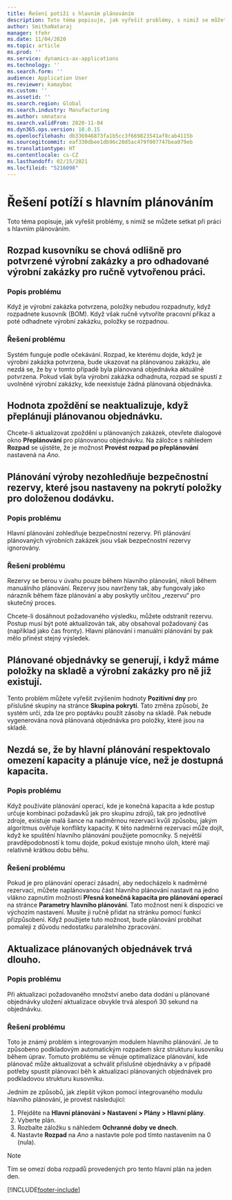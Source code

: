 ```yaml
---
title: Řešení potíží s hlavním plánováním
description: Toto téma popisuje, jak vyřešit problémy, s nimiž se můžete setkat při práci s hlavním plánováním.
author: SmithaNataraj
manager: tfehr
ms.date: 11/04/2020
ms.topic: article
ms.prod: ''
ms.service: dynamics-ax-applications
ms.technology: ''
ms.search.form: ''
audience: Application User
ms.reviewer: kamaybac
ms.custom: ''
ms.assetid: ''
ms.search.region: Global
ms.search.industry: Manufacturing
ms.author: smnatara
ms.search.validFrom: 2020-11-04
ms.dyn365.ops.version: 10.0.15
ms.openlocfilehash: db336946873fa1b5cc3f669823541af8cab4115b
ms.sourcegitcommit: eaf330dbee1db96c20d5ac479f007747bea079eb
ms.translationtype: HT
ms.contentlocale: cs-CZ
ms.lasthandoff: 02/15/2021
ms.locfileid: "5216098"
---
```

# <a name="troubleshoot-master-planning"></a>Řešení potíží s hlavním plánováním

Toto téma popisuje, jak vyřešit problémy, s nimiž se můžete setkat při práci s hlavním plánováním.

## <a name="bill-of-materials-explosion-behaves-differently-for-firmed-production-orders-and-for-estimated-production-orders-for-manually-created-work"></a>Rozpad kusovníku se chová odlišně pro potvrzené výrobní zakázky a pro odhadované výrobní zakázky pro ručně vytvořenou práci.

### <a name="issue-description"></a>Popis problému

Když je výrobní zakázka potvrzena, položky nebudou rozpadnuty, když rozpadnete kusovník (BOM). Když však ručně vytvoříte pracovní příkaz a poté odhadnete výrobní zakázku, položky se rozpadnou.

### <a name="issue-resolution"></a>Řešení problému

Systém funguje podle očekávání. Rozpad, ke kterému dojde, když je výrobní zakázka potvrzena, bude ukazovat na plánovanou zakázku, ale nezdá se, že by v tomto případě byla plánovaná objednávka aktuálně potvrzena. Pokud však byla výrobní zakázka odhadnuta, rozpad se spustí z uvolněné výrobní zakázky, kde neexistuje žádná plánovaná objednávka.

## <a name="the-delay-value-isnt-updated-when-i-reschedule-a-planned-order"></a>Hodnota zpoždění se neaktualizuje, když přeplánuji plánovanou objednávku.

Chcete-li aktualizovat zpoždění u plánovaných zakázek, otevřete dialogové okno **Přeplánování** pro plánovanou objednávku. Na záložce s náhledem **Rozpad** se ujistěte, že je možnost **Provést rozpad po přeplánování** nastavená na *Ano*.

## <a name="production-scheduling-doesnt-consider-the-safety-margins-that-are-set-on-the-item-coverage-for-pegged-supply"></a>Plánování výroby nezohledňuje bezpečnostní rezervy, které jsou nastaveny na pokrytí položky pro doloženou dodávku.

### <a name="issue-description"></a>Popis problému

Hlavní plánování zohledňuje bezpečnostní rezervy. Při plánování plánovaných výrobních zakázek jsou však bezpečnostní rezervy ignorovány.

### <a name="issue-resolution"></a>Řešení problému

Rezervy se berou v úvahu pouze během hlavního plánování, nikoli během manuálního plánování. Rezervy jsou navrženy tak, aby fungovaly jako nárazník během fáze plánování a aby poskytly určitou „rezervu“ pro skutečný proces.

Chcete-li dosáhnout požadovaného výsledku, můžete odstranit rezervu. Postup musí být poté aktualizován tak, aby obsahoval požadovaný čas (například jako čas fronty). Hlavní plánování i manuální plánování by pak mělo přinést stejný výsledek.

## <a name="planned-orders-are-generated-even-though-we-have-items-in-stock-and-production-orders-already-exist-for-them"></a>Plánované objednávky se generují, i když máme položky na skladě a výrobní zakázky pro ně již existují.

Tento problém můžete vyřešit zvýšením hodnoty **Pozitivní dny** pro příslušné skupiny na stránce **Skupina pokrytí**. Tato změna způsobí, že systém určí, zda lze pro poptávku použít zásoby na skladě. Pak nebude vygenerována nová plánovaná objednávka pro položky, které jsou na skladě.

## <a name="master-planning-doesnt-seem-to-respect-capacity-limitations-and-is-scheduling-more-than-the-available-capacity"></a>Nezdá se, že by hlavní plánování respektovalo omezení kapacity a plánuje více, než je dostupná kapacita.

### <a name="issue-description"></a>Popis problému

Když používáte plánování operací, kde je konečná kapacita a kde postup určuje kombinaci požadavků jak pro skupinu zdrojů, tak pro jednotlivé zdroje, existuje malá šance na nadměrnou rezervaci kvůli způsobu, jakým algoritmus ověřuje konflikty kapacity. K této nadměrné rezervaci může dojít, když ke spuštění hlavního plánování použijete pomocníky. S největší pravděpodobností k tomu dojde, pokud existuje mnoho úloh, které mají relativně krátkou dobu běhu.

### <a name="issue-resolution"></a>Řešení problému

Pokud je pro plánování operací zásadní, aby nedocházelo k nadměrné rezervaci, můžete naplánovanou část hlavního plánování nastavit na jedno vlákno zapnutím možnosti **Přesná konečná kapacita pro plánování operací** na stránce **Parametry hlavního plánování**. Tato možnost není k dispozici ve výchozím nastavení. Musíte ji ručně přidat na stránku pomocí funkcí přizpůsobení. Když použijete tuto možnost, bude plánování probíhat pomaleji z důvodu nedostatku paralelního zpracování.

## <a name="planned-orders-take-a-long-time-to-update"></a>Aktualizace plánovaných objednávek trvá dlouho.

### <a name="issue-description"></a>Popis problému

Při aktualizaci požadovaného množství anebo data dodání u plánované objednávky uložení aktualizace obvykle trvá alespoň 30 sekund na objednávku.

### <a name="issue-resolution"></a>Řešení problému

Toto je známý problém s integrovaným modulem hlavního plánování. Je to způsobeno podkladovým automatickým rozpadem skrz strukturu kusovníku během úprav. Tomuto problému se věnuje optimalizace plánování, kde plánovač může aktualizovat a schválit příslušné objednávky a v případě potřeby spustit plánovací běh k aktualizaci plánovaných objednávek pro podkladovou strukturu kusovníku.

Jedním ze způsobů, jak zlepšit výkon pomocí integrovaného modulu hlavního plánování, je provést následující:

1. Přejděte na **Hlavní plánování \> Nastavení \> Plány \> Hlavní plány**.
1. Vyberte plán.
1. Rozbalte záložku s náhledem **Ochranné doby ve dnech**.
1. Nastavte **Rozpad** na *Ano* a nastavte pole pod tímto nastavením na 0 (nula).

> [!NOTE]
> Tím se omezí doba rozpadů provedených pro tento hlavní plán na jeden den.


[!INCLUDE[footer-include](../../includes/footer-banner.md)]